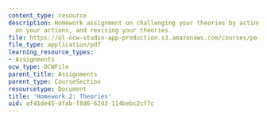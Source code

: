 ```yaml
---
content_type: resource
description: Homework assignment on challenging your theories by acting, reflecting
  on your actions, and revising your theories.
file: https://ol-ocw-studio-app-production.s3.amazonaws.com/courses/pe-550-designing-your-life-spring-2009/af41de45dfabf8d662d3114bebc2cf7c_MITPE_550iap09_s09_assn02.pdf
file_type: application/pdf
learning_resource_types:
- Assignments
ocw_type: OCWFile
parent_title: Assignments
parent_type: CourseSection
resourcetype: Document
title: 'Homework 2: Theories'
uid: af41de45-dfab-f8d6-62d3-114bebc2cf7c
---
```

